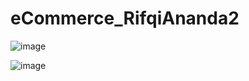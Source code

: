 # eCommerce_RifqiAnanda2

![image](https://user-images.githubusercontent.com/87416222/225793277-cfcc8a68-2cbd-47a7-ab5c-6efe9df3502b.png)

![image](https://user-images.githubusercontent.com/87416222/225793114-a2e36b83-1b26-4176-94cc-a916a3baee40.png)
